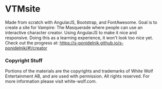 # VTMsite

Made from scratch with AngularJS, Bootstrap, and FontAwesome.
Goal is to create a site for Vampire: The Masquerade where people can use an interactive character creator.
Using AngularJS to make it nice and responsive.
Doing this as a learning experience, it won't look too nice yet.
Check out the progress at: https://s-ponidelnik.github.io/s-ponidelnik/#!/creator


### Copyright Stuff

Portions of the materials are the copyrights and trademarks of White Wolf Entertainment AB, and are used with permission. All rights reserved. For more information please visit white-wolf.com.
